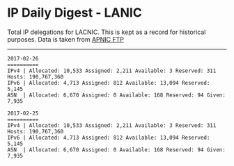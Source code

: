 # IP Daily Digest - LANIC

Total IP delegations for LACNIC. This is kept as a record for historical purposes. Data is taken from [APNIC FTP](https://ftp.apnic.net/)

---

```
2017-02-26
==========
IPv4 | Allocated: 10,533 Assigned: 2,211 Available: 3 Reserved: 311 Hosts: 190,767,360
IPv6 | Allocated: 4,713 Assigned: 812 Available: 13,094 Reserved: 5,145
ASN  | Allocated: 6,670 Assigned: 0 Available: 168 Reserved: 94 Given: 7,935
```

```
2017-02-25
==========
IPv4 | Allocated: 10,533 Assigned: 2,211 Available: 3 Reserved: 311 Hosts: 190,767,360
IPv6 | Allocated: 4,713 Assigned: 812 Available: 13,094 Reserved: 5,145
ASN  | Allocated: 6,670 Assigned: 0 Available: 168 Reserved: 94 Given: 7,935
```